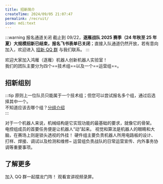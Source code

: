 ```yaml
---
title: 招新简介
createTime: 2024/09/05 21:07:47
permalink: /recruit/
icon: mdi:text
---
```


:::warning 报名通道关闭
截止到 09/22，**逐雁战队 2025 赛季（24 年秋至 25 年夏）大规模招新已结束，报名飞书表单已关闭**；直接入队通道仍然开放，若有意向加入，欢迎进入 [招新 QQ 群](https://qm.qq.com/q/QS7Am493iu) 与我们联系。
:::

欢迎大家加入鸿雁（逐雁）机器人创新机器人实验室！  
我们的团队主要分为四个==技术组==以及一个==运营组==。 

## 招新组别

:::tip
原则上一位队员只能属于一个技术组；但您可以尝试报名多个组，通过后选择其中一个。  
不知道应该去哪个组？[分组介绍](/about/intro/)  
:::

<CardGrid>
    <LinkCard title="机械组（结构组）" href="/recruit/mecha/" icon="f7:wrench">对于一个机器人来说，机械结构是它实现功能的最基础的要求，就像它的骨架。</LinkCard>
    <LinkCard title="电控组（嵌入式组）" href="/recruit/embed/" icon="ph:cpu">电控组成员的首要任务便是让机器人“动”起来。</LinkCard>
    <LinkCard title="视觉组（算法组）" href="/recruit/vision/" icon="material-symbols:camera-outline">视觉和算法是机器人的眼睛和大脑，在赛场上则是锁头透视的外挂！</LinkCard>
    <LinkCard title="硬件组（电路组）" href="/recruit/circuit/" icon="tabler:circuit-diode">硬件组主要负责机器人所用电路板的设计、打样、焊接、调试以及检测和维修~</LinkCard>
    <LinkCard title="运营组" href="/recruit/operat/" icon="mdi:color">运营组负责战队的日常运营宣传、内外事务协调等重要事项。</LinkCard>
</CardGrid>

## 了解更多

<CardGrid>
  <LinkCard title="加入招新群" icon="material-symbols:chat-outline" href="https://qm.qq.com/q/QS7Am493iu" >加入 QQ 群一起摆龙门阵！</LinkCard>
  <LinkCard title="观看招新宣讲" icon="mingcute:video-line" href="https://cygnomatic.feishu.cn/docx/OAyUdbz3WonzHEx6wlLc45Nyn1f" >观看宣讲视频录屏。</LinkCard>
</CardGrid>